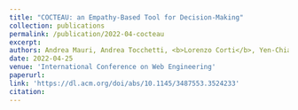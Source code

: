 ```yaml
---
title: "COCTEAU: an Empathy-Based Tool for Decision-Making"
collection: publications
permalink: /publication/2022-04-cocteau
excerpt: 
authors: Andrea Mauri, Andrea Tocchetti, <b>Lorenzo Corti</b>, Yen-Chia Hsu, Himanshu Verma, Marco Brambilla
date: 2022-04-25
venue: 'International Conference on Web Engineering'
paperurl: 
link: 'https://dl.acm.org/doi/abs/10.1145/3487553.3524233'
citation: 
---
```

